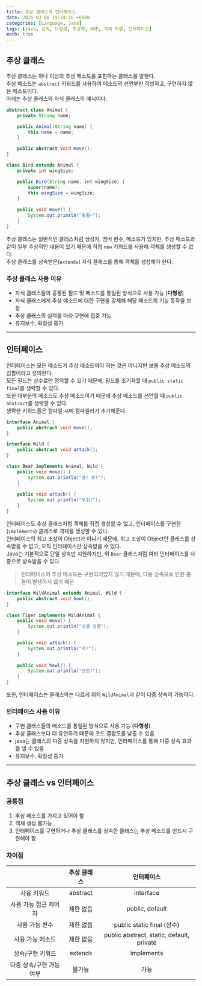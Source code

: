 ```yaml
---
title: 추상 클래스와 인터페이스
date: 2025-03-06 19:24:16 +0900
categories: [Language, Java]
tags: [java, 상속, 다형성, 추상화, OOP, 객체 지향, 인터페이스]
math: true
---
```


## **추상 클래스**
추상 클래스는 하나 이상의 추상 메소드를 포함하는 클래스를 말한다.  
추상 메소드는 `abstract` 키워드를 사용하여 메소드의 선언부만 작성하고, 구현하지 않은 메소드이다.  
아래는 추상 클래스와 자식 클래스의 예시이다.  

```java
abstract class Animal {
    private String name;

    public Animal(String name) {
        this.name = name;
    }

    public abstract void move();
}

class Bird extends Animal {
    private int wingSize;

    public Bird(String name, int wingSize) {
        super(name);
        this.wingSize = wingSize;
    }
    
    public void move() {
        System.out.println("훨훨~");
    }
}
```

추상 클래스는 일반적인 클래스처럼 생성자, 멤버 변수, 메소드가 있지만, 추상 메소드와 같이 일부 추상적인 내용이 있기 때문에 직접 `new` 키워드를 사용해 객체를 생성할 수 없다.  
추상 클래스를 상속받은(`extends`) 자식 클래스를 통해 객체를 생성해야 한다.  

### **추상 클래스 사용 이유**

- 자식 클래스들의 공통된 필드 및 메소드를 통일된 방식으로 사용 가능 (**다형성**)
- 자식 클래스에게 추상 메소드에 대한 구현을 강제해 해당 메소드의 기능 동작을 보장
- 추상 클래스의 설계를 따라 구현에 집중 가능
- 유지보수, 확장성 증가

---
## **인터페이스**
인터페이스는 모든 메소드가 추상 메소드여야 하는 것은 아니지만 보통 추상 메소드의 집합이라고 정의한다.  
모든 필드는 상수로만 정의할 수 있기 때문에, 필드를 초기화할 때 `public static final`를 생략할 수 있다.  
또한 대부분의 메소드도 추상 메소드이기 때문에 추상 메소드를 선언할 때 `public abstract`를 생략할 수 있다.  
생략한 키워드들은 컴파일 시에 컴파일러가 추가해준다.  

```java
interface Animal {
    public abstract void move();
}

interface Wild {
    public abstract void attack();
}

class Bear implements Animal, Wild {
    public void move() {
        System.out.println("쿵! 쿵!");
    }
    
    public void attack() {
        System.out.println("뚜쉬!");
    }
}
```

인터페이스도 추상 클래스처럼 객체를 직접 생성할 수 없고, 인터페이스를 구현한(`implements`) 클래스로 객체를 생성할 수 있다.  
인터페이스의 최고 조상이 Object가 아니기 때문에, 최고 조상이 Object인 클래스를 상속받을 수 없고, 오직 인터페이스만 상속받을 수 있다.  
Java는 기본적으로 단일 상속만 지원하지만, 위 `Bear` 클래스처럼 여러 인터페이스를 다중으로 상속받을 수 있다.
> 인터페이스의 추상 메소드는 구현되어있지 않기 때문에, 다중 상속으로 인한 충돌이 발생하지 않기 때문


```java
interface WildAnimal extends Animal, Wild {
    public abstract void howl();
}

class Tiger implements WildAnimal {
    public void move() {
        System.out.println("성큼 성큼");
    }

    public void attack() {
        System.out.println("퍽!");
    }
    
    public void howl() {
        System.out.println("크앙!");
    }
}
```

또한, 인터페이스는 클래스와는 다르게 위의 `WildAnimal`과 같이 다중 상속이 가능하다.

### **인터페이스 사용 이유**

- 구현 클래스들의 메소드를 통일된 방식으로 사용 가능 (**다형성**)
- 추상 클래스보다 더 유연하기 때문에 코드 결합도를 낮출 수 있음
- java는 클래스의 다중 상속을 지원하지 않지만, 인터페이스를 통해 다중 상속 효과를 낼 수 있음
- 유지보수, 확장성 증가

---
## **추상 클래스 vs 인터페이스**

### **공통점**

1. 추상 메소드를 가지고 있어야 함  
2. 객체 생성 불가능  
3. 인터페이스를 구현하거나 추상 클래스를 상속한 클래스는 추상 메소드를 반드시 구현해야 함

### **차이점**

|                          | 추상 클래스 |                인터페이스                 |
| :----------------------: | :---------: | :---------------------------------------: |
|       사용 키워드        |  abstract   |                 interface                 |
|  사용 가능 접근 제어자   |  제한 없음  |              public, default              |
|      사용 가능 변수      |  제한 없음  |        public static final (상수)         |
|     사용 가능 메소드     |  제한 없음  | public abstract, static, default, private |
|     상속/구현 키워드     |   extends   |                implements                 |
| 다중 상속/구현 가능 여부 |   불가능    |                   가능                    |
